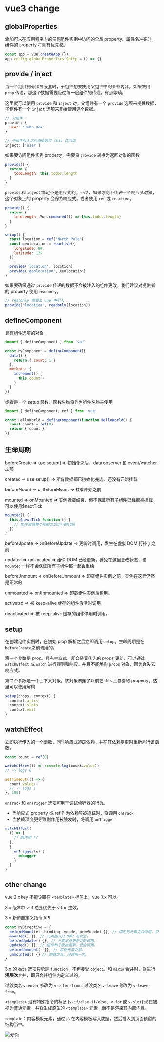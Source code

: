 # vue3 change

## globalProperties

添加可以在应用程序内的任何组件实例中访问的全局 property。属性名冲突时，组件的 property 将具有优先权。

```js
const app = Vue.createApp({})
app.config.globalProperties.$http = () => {}
```

## provide / inject

当一个组价拥有深层嵌套时，子组件想要使用父组件中的某些内容。如果使用 `prop` 传递，那这个数据需要经过每一层组件的传递，有点繁琐。

这里就可以使用 `provide` 和 `inject` 对。父组件有一个 `provide` 选项来提供数据，子组件有一个 `inject` 选项来开始使用这个数据。

```js
// 父组件
provide: {
  user: 'John Doe'
}

// 子组件引入之后直接通过 this 访问值
inject: ['user']
```

如果要访问组件实例 property，需要将 `provide` 转换为返回对象的函数

```js
provide() {
  return {
    todoLength: this.todos.length
  }
}
```

`provide` 和 `inject` 绑定不是响应式的。不过，如果你向下传递一个响应式对象，这个对象上的 property 会保持响应式。或者使用 `ref` 或 `reactive`。

```js
provide() {
  return {
    todoLength: Vue.computed(() => this.todos.length)
  }
}

setup() {
  const location = ref('North Pole')
  const geolocation = reactive({
    longitude: 90,
    latitude: 135
  })

  provide('location', location)
  provide('geolocation', geolocation)
}
```

如果要确保通过 `provide` 传递的数据不会被注入的组件更改，我们建议对提供者的 property 使用 `readonly`。

```js
// readonly 需要从 vue 中引入
provide('location', readonly(location))
```

## defineComponent

具有组件选项的对象

```js
import { defineComponent } from 'vue'

const MyComponent = defineComponent({
  data() {
    return { count: 1 }
  },
  methods: {
    increment() {
      this.count++
    }
  }
})
```

或者是一个 setup 函数，函数名称将作为组件名称来使用

```js
import { defineComponent, ref } from 'vue'

const HelloWorld = defineComponent(function HelloWorld() {
  const count = ref(0)
  return { count }
})
```

## 生命周期

beforeCreate => use setup() => 初始化之后，data observer 和 event/watcher之前

created => use setup() => 所有数据都已初始化完成，还没有开始挂载

beforeMount => onBeforeMount => 挂载开始之前

mounted => onMounted => 实例挂载结束，但不保证所有子组件已经都被挂载，可以使用$nextTick

```js
mounted() {
  this.$nextTick(function () {
    // 仅在渲染整个视图之后运行的代码
  })
}
```

beforeUpdate => onBeforeUpdate => 更新时调用，发生在虚拟 DOM 打补丁之前

updated => onUpdated => 组件 DOM 已经更新，避免在这里更改状态，和 `mounted` 一样不会保证所有子组件都一起会重绘

beforeUnmount => onBeforeUnmount => 卸载组件实例之前，实例在这里仍然是正常的

unmounted => onUnmounted => 卸载组件实例后调用。

activated => 被 keep-alive 缓存的组件激活时调用。

deactivated => 被 keep-alive 缓存的组件停用时调用。

## setup

在创建组件实例时，在初始 prop 解析之后立即调用 `setup`。生命周期是在 `beforeCreate`之前调用的。

第一个参数是 prop。具有响应式，即会随着传入的 props 更新，可以通过 `watchEffect` 或 `watch` 进行观测和响应。并且不能解构 `props` 对象，因为会失去响应式。

第二个参数是一个上下文对象。该对象暴露了以前在 this 上暴露的 property。这里可以使用解构

```js
setup(props, context) {
  context.attrs
  context.slots
  context.emit
}
```

## watchEffect

立即执行传入的一个函数，同时响应式追踪依赖，并在其依赖变更时重新运行该函数。

```js
const count = ref(0)

watchEffect(() => console.log(count.value))
// -> logs 0

setTimeout(() => {
  count.value++
  // -> logs 1
}, 100)
```

`onTrack` 和 `onTrigger` 选项可用于调试侦听器的行为。

* 当响应式 property 或 ref 作为依赖项被追踪时，将调用 `onTrack`
* 当依赖项变更导致副作用被触发时，将调用 `onTrigger`

```js
watchEffect(
  () => {
    /* 副作用 */
  },
  {
    onTrigger(e) {
      debugger
    }
  }
)
```

## other change

vue 2.x key 不能设置在 `<template>` 标签上，vue 3.x 可以。

3.x 版本中 v-if 总是优先于 v-for 生效。

3.x 新的自定义指令 API

```js
const MyDirective = {
  beforeMount(el, binding, vnode, prevVnode) {}, // 绑定到元素之后调用。只发生一次。
  mounted() {}, // 元素插入父 DOM 后发生。
  beforeUpdate() {}, // 元素本身更新之前调用。
  updated() {}, // 组件和子级被更新，就会调用。
  beforeUnmount() {}, // 卸载元素之前。
  unmounted() {} // 卸载之后，只调用一次。
}
```

3.x 的 `data` 选项只能是 `function`，不再接受 `object`。和 `mixin` 合并时，将进行**浅层次**合并，即只合并组件内定义过的。

过渡类名 `v-enter` 修改为 `v-enter-from`、过渡类名 `v-leave` 修改为 `v-leave-from`。

`<template>` 没有特殊指令的标记 (`v-if/else-if/else`、`v-for` 或 `v-slot`) 现在被视为普通元素，并将生成原生的 `<template>` 元素，而不是渲染其内部内容。

`template`：内容模板元素，通过 js 在内容模板写入数据，然后插入到页面预留的结构当中。

![爱你](./assets/dog.png)
